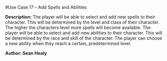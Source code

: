 #Use Case 17 – Add Spells and Abilities


**Description:** 
The player will be able to select and add new spells to their character. This will be determined by the level and class of their character. The higher the characters level more spells will become available.
The player will be able to select and add new abilities to their character. This will be determined by the race and skill of the character. The player can choose a new ability when they reach a certain, predetermined level.

**Author: Sean Healy**
